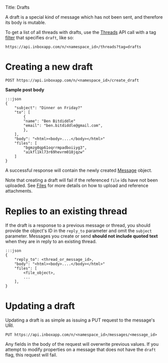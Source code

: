 Title: Drafts

A draft is a special kind of message which has not been sent, and therefore its body is mutable.

To get a list of all threads with drafts, use the [Threads](#threads) API call with a tag [filter](#filters) that specifies `draft`, like so:

    https://api.inboxapp.com/n/<namespace_id>/threads?tag=drafts

# Creating a new draft

    POST https://api.inboxapp.com/n/<namespace_id>/create_draft


**Sample post body**
```
:::json
{
    "subject": "Dinner on Friday?"
    "to": [
        {
        "name": "Ben Bitdiddle"
        "email": "ben.bitdiddle@gmail.com",
        },
    ],
    "body": "<html><body>....</body></html>"
    "files": [
        "bgmzg0qp61oqrrmpadboiiyg3",
        "aikfl1kl73r69hevrm018jqzw"
    ]
}
```

A successful response will contain the newly created [Message](#message) object.

Note that creating a draft will fail if the referenced `file` ids have not been uploaded. See [Files](#files) for more details on how to upload and reference attachments.


# Replies to an existing thread

If the draft is a response to a previous message or thread, you should provide the object's ID in the `reply_to` parameter and omit the `subject` parameter. Messages you create or send __should not include quoted text__ when they are in reply to an existing thread.

```
:::json
{
    "reply_to": <thread_or_message_id>,
    "body": "<html><body>....</body></html>"
    "files": [
        <file_object>,
        ...
    ],
}
```


# Updating a draft

Updating a draft is as simple as issuing a PUT request to the message's URI.

    PUT https://api.inboxapp.com/n/<namespace_id>/messages/<message_id>

Any fields in the body of the request will overwrite previous values. If you attempt to modify properties on a message that does not have the `draft` flag, this request will fail.
